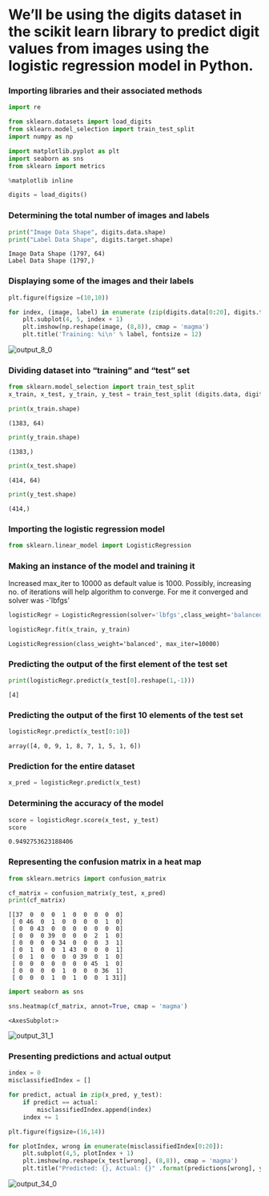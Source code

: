 # We’ll be using the digits dataset in the scikit learn library to predict digit values from images using the logistic regression model in Python.

### Importing libraries and their associated methods


```python
import re
```


```python
from sklearn.datasets import load_digits
from sklearn.model_selection import train_test_split
import numpy as np

import matplotlib.pyplot as plt
import seaborn as sns
from sklearn import metrics

%matplotlib inline
```


```python
digits = load_digits()
```

### Determining the total number of images and labels


```python
print("Image Data Shape", digits.data.shape)
print("Label Data Shape", digits.target.shape)
```

    Image Data Shape (1797, 64)
    Label Data Shape (1797,)


### Displaying some of the images and their labels


```python
plt.figure(figsize =(10,10))

for index, (image, label) in enumerate (zip(digits.data[0:20], digits.target[0:20])):
    plt.subplot(4, 5, index + 1)
    plt.imshow(np.reshape(image, (8,8)), cmap = 'magma')
    plt.title('Training: %i\n' % label, fontsize = 12)
```


![output_8_0](https://user-images.githubusercontent.com/50436546/204611817-edb2c1bc-262b-41f0-9756-5ae6e2028c17.png)


### Dividing dataset into “training” and “test” set 


```python
from sklearn.model_selection import train_test_split
x_train, x_test, y_train, y_test = train_test_split (digits.data, digits.target, test_size = 0.23, random_state = 2)
```


```python
print(x_train.shape)
```

    (1383, 64)



```python
print(y_train.shape)
```

    (1383,)



```python
print(x_test.shape)
```

    (414, 64)



```python
print(y_test.shape)
```

    (414,)


### Importing the logistic regression model


```python
from sklearn.linear_model import LogisticRegression
```

### Making an instance of the model and training it

Increased max_iter to 10000 as default value is 1000. Possibly, increasing no. of iterations will help algorithm to converge. For me it converged and solver was -'lbfgs'


```python
logisticRegr = LogisticRegression(solver='lbfgs',class_weight='balanced', max_iter=10000)
```


```python
logisticRegr.fit(x_train, y_train)
```




    LogisticRegression(class_weight='balanced', max_iter=10000)



### Predicting the output of the first element of the test set


```python
print(logisticRegr.predict(x_test[0].reshape(1,-1)))
```

    [4]


### Predicting the output of the first 10 elements of the test set


```python
logisticRegr.predict(x_test[0:10])
```




    array([4, 0, 9, 1, 8, 7, 1, 5, 1, 6])



### Prediction for the entire dataset


```python
x_pred = logisticRegr.predict(x_test)
```

### Determining the accuracy of the model


```python
score = logisticRegr.score(x_test, y_test)
score
```




    0.9492753623188406



### Representing the confusion matrix in a heat map


```python
from sklearn.metrics import confusion_matrix

cf_matrix = confusion_matrix(y_test, x_pred)
print(cf_matrix)
```

    [[37  0  0  0  1  0  0  0  0  0]
     [ 0 46  0  1  0  0  0  0  1  0]
     [ 0  0 43  0  0  0  0  0  0  0]
     [ 0  0  0 39  0  0  0  2  1  0]
     [ 0  0  0  0 34  0  0  0  3  1]
     [ 0  1  0  0  1 43  0  0  0  1]
     [ 0  1  0  0  0  0 39  0  1  0]
     [ 0  0  0  0  0  0  0 45  1  0]
     [ 0  0  0  0  1  0  0  0 36  1]
     [ 0  0  0  1  0  1  0  0  1 31]]



```python
import seaborn as sns

sns.heatmap(cf_matrix, annot=True, cmap = 'magma')
```




    <AxesSubplot:>


![output_31_1](https://user-images.githubusercontent.com/50436546/204611738-6cd6bcb1-ef50-469b-88ca-002f7b2ca26f.png)



### Presenting predictions and actual output


```python
index = 0
misclassifiedIndex = []
```


```python
for predict, actual in zip(x_pred, y_test):
    if predict == actual:
        misclassifiedIndex.append(index)
    index += 1

plt.figure(figsize=(16,14))

for plotIndex, wrong in enumerate(misclassifiedIndex[0:20]):
    plt.subplot(4,5, plotIndex + 1)
    plt.imshow(np.reshape(x_test[wrong], (8,8)), cmap = 'magma')
    plt.title("Predicted: {}, Actual: {}" .format(predictions[wrong], y_test[wrong]), fontsize = 14)
```
    
![output_34_0](https://user-images.githubusercontent.com/50436546/204611717-3c9bea0f-1386-4dc6-ab23-7f01ee02542c.png)



```python

```
